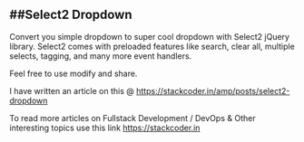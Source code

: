 ##Select2 Dropdown
-------------------

Convert you simple dropdown to super cool dropdown with Select2 jQuery library. Select2 comes with preloaded features like search, clear all, multiple selects, tagging, and many more event handlers.

Feel free to use modify and share.

I have written an article on this @ https://stackcoder.in/amp/posts/select2-dropdown

To read more articles on Fullstack Development / DevOps & Other interesting topics use this link https://stackcoder.in